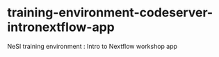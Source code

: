 # training-environment-codeserver-intronextflow-app
NeSI training environment : Intro to Nextflow  workshop app
